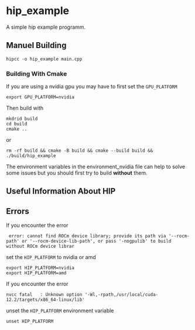 # hip_example

A simple hip example programm.

## Manuel Building

```
hipcc -o hip_example main.cpp
```

### Building With Cmake

If you are using a nvidia gpu you may have to first set the `GPU_PLATFORM`
```
export GPU_PLATFORM=nvidia
```
Then build with
```
mkdrid build
cd build
cmake ..
```
or
```
rm -rf build && cmake -B build && cmake --build build && ./build/hip_example
```

The environment variables in the environment_nvidia file can help to solve some issues but you should first try to build **without** them.

## Useful Information About HIP

## Errors

If you encounter the error 
```
 error: cannot find ROCm device library; provide its path via '--rocm-path' or '--rocm-device-lib-path', or pass '-nogpulib' to build without ROCm device librar
```
set the `HIP_PLATFORM` to nvidia or amd
```
export HIP_PLATFORM=nvidia
export HIP_PLATFORM=amd
```

If you encounter the error
```
nvcc fatal   : Unknown option '-Wl,-rpath,/usr/local/cuda-12.2/targets/x86_64-linux/lib'
```
unset the `HIP_PLATFORM` environment variable
```
unset HIP_PLATFORM
```